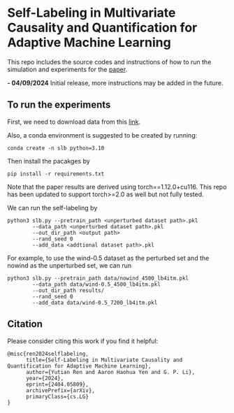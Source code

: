 # Self-Labeling in Multivariate Causality and Quantification for Adaptive Machine Learning

This repo includes the source codes and instructions of how to run the
simulation and experiments for the [paper](https://arxiv.org/abs/2404.05809).

**- 04/09/2024** Initial release, more instructions may be added in the future.

## To run the experiments

First, we need to download data from this [link](https://drive.google.com/drive/folders/1WE4xdZkfMeOvMEDjGWsLTWHKrMmv6Dl0?usp=drive_link).

Also, a conda environment is suggested to be created by running:
```
conda create -n slb python=3.10
```
Then install the pacakges by
```
pip install -r requirements.txt
```
Note that the paper results are derived using torch==1.12.0+cu116. This repo has been updated to support torch>=2.0 
as well but not fully tested.

We can run the self-labeling by
```
python3 slb.py --pretrain_path <unperturbed dataset path>.pkl 
        --data_path <unperturbed dataset path>.pkl 
        --out_dir_path <output path>
        --rand_seed 0
        --add_data <addtional dataset path>.pkl 
```

For example, to use the wind-0.5 dataset as the perturbed set and the nowind as the unperturbed set, we can run
```
python3 slb.py --pretrain_path data/nowind_4500_lb4itm.pkl 
        --data_path data/wind-0.5_4500_lb4itm.pkl  
        --out_dir_path results/
        --rand_seed 0
        --add_data data/wind-0.5_7200_lb4itm.pkl
```

## Citation
Please consider citing this work if you find it helpful:
```
@misc{ren2024selflabeling,
      title={Self-Labeling in Multivariate Causality and Quantification for Adaptive Machine Learning}, 
      author={Yutian Ren and Aaron Haohua Yen and G. P. Li},
      year={2024},
      eprint={2404.05809},
      archivePrefix={arXiv},
      primaryClass={cs.LG}
}
```